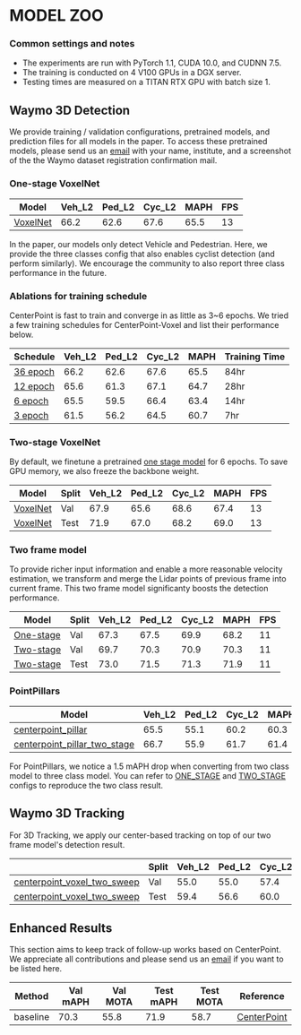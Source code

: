 # MODEL ZOO 

### Common settings and notes

- The experiments are run with PyTorch 1.1, CUDA 10.0, and CUDNN 7.5.
- The training is conducted on 4 V100 GPUs in a DGX server. 
- Testing times are measured on a TITAN RTX GPU with batch size 1. 
 
## Waymo 3D Detection 

We provide training / validation configurations, pretrained models, and prediction files for all models in the paper. To access these pretrained models, please send us an [email](mailto:yintianwei@utexas.edu) with your name, institute, and a screenshot of the the Waymo dataset registration confirmation mail.   

### One-stage VoxelNet 
| Model   | Veh_L2 | Ped_L2 | Cyc_L2  | MAPH   | FPS  |
|---------|--------|--------|---------|--------|------------|
| [VoxelNet](voxelnet/waymo_centerpoint_voxelnet_3x.py) | 66.2 | 62.6 | 67.6 | 65.5 | 13 | 

In the paper, our models only detect Vehicle and Pedestrian. Here, we provide the three classes config that also enables cyclist detection (and perform similarly). We encourage the community to also report three class performance in the future.

### Ablations for training schedule 

CenterPoint is fast to train and converge in as little as 3~6 epochs. We tried a few training schedules for CenterPoint-Voxel and list their performance below.

| Schedule   | Veh_L2 | Ped_L2 | Cyc_L2  | MAPH   | Training Time  |
|------------|--------|--------|---------|--------|----------------|
| [36 epoch](voxelnet/waymo_centerpoint_voxelnet_3x.py) | 66.2 | 62.6 | 67.6 | 65.5 | 84hr |
| [12 epoch](voxelnet/waymo_centerpoint_voxelnet_1x.py) | 65.6 | 61.3 | 67.1 | 64.7 | 28hr | 
| [6 epoch](voxelnet/waymo_centerpoint_voxelnet_6epoch.py) | 65.5 | 59.5 | 66.4 | 63.4 | 14hr | 
| [3 epoch](voxelnet/waymo_centerpoint_voxelnet_3epoch.py) | 61.5 | 56.2 | 64.5 | 60.7 | 7hr | 

### Two-stage VoxelNet

By default, we finetune a pretrained [one stage model](voxelnet/waymo_centerpoint_voxelnet_3x.py) for 6 epochs. To save GPU memory, we also freeze the backbone weight.  

| Model   | Split | Veh_L2 | Ped_L2 | Cyc_L2  | MAPH   | FPS  |
|------------|----|----|--------|---------|--------|----------------|
| [VoxelNet](voxelnet/two_stage/waymo_centerpoint_voxelnet_two_stage_bev_5point_ft_6epoch_freeze.py) | Val | 67.9 | 65.6 | 68.6 | 67.4 | 13 | 
| [VoxelNet](voxelnet/two_stage/waymo_centerpoint_voxelnet_two_stage_bev_5point_ft_6epoch_freeze.py) | Test| 71.9 | 67.0 |  68.2| 69.0 | 13 | 


### Two frame model

To provide richer input information and enable a more reasonable velocity estimation, we transform and merge the Lidar points of previous frame into current frame. This two frame model significanty boosts the detection performance.  

| Model   | Split | Veh_L2 | Ped_L2 | Cyc_L2  | MAPH   | FPS  |
|------------|----|----|--------|---------|--------|----------------|
| [One-stage](voxelnet/waymo_centerpoint_voxelnet_two_sweeps_3x_with_velo.py) | Val | 67.3 | 67.5 | 69.9 | 68.2 | 11 |  
| [Two-stage](voxelnet/two_stage/waymo_centerpoint_voxelnet_two_sweep_two_stage_bev_5point_ft_6epoch_freeze_with_vel.py) | Val | 69.7 | 70.3 | 70.9 | 70.3 | 11 | 
| [Two-stage](voxelnet/two_stage/waymo_centerpoint_voxelnet_two_sweep_two_stage_bev_5point_ft_6epoch_freeze_with_vel.py) | Test | 73.0 | 71.5 | 71.3 | 71.9 | 11 |  


### PointPillars 

| Model   | Veh_L2 | Ped_L2 | Cyc_L2  | MAPH   | FPS  |
|---------|--------|--------|---------|--------|------------|
| [centerpoint_pillar](pp/waymo_centerpoint_pp_two_pfn_stride1_3x.py) | 65.5 | 55.1 | 60.2 | 60.3 | 19 | 
| [centerpoint_pillar_two_stage](pp/two_stage/waymo_centerpoint_pp_two_pfn_stride1_3x.py) | 66.7 | 55.9 | 61.7 | 61.4 | 16 | 

For PointPillars, we notice a 1.5 mAPH drop when converting from two class model to three class model. You can refer to [ONE_STAGE](pp/waymo_centerpoint_pp_two_cls_two_pfn_stride1_3x.py) and [TWO_STAGE](pp/two_stage/waymo_centerpoint_pp_two_cls_two_pfn_stride1_two_stage_bev_6epoch.py) configs to reproduce the two class result.

## Waymo 3D Tracking 

For 3D Tracking, we apply our center-based tracking on top of our two frame model's detection result.  

|         | Split | Veh_L2 | Ped_L2 | Cyc_L2  | MOTA   |  FPS  |
|---------|---------|--------|--------|---------|--------|-------|
| [centerpoint_voxel_two_sweep](../../tracking_scripts/centerpoint_voxel_two_sweep_val.sh)| Val |  55.0   | 55.0      | 57.4  | 55.8 |  11    | 
| [centerpoint_voxel_two_sweep](../../tracking_scripts/centerpoint_voxel_two_sweep_test.sh)| Test | 59.4     |  56.6      |   60.0      | 58.7       |  11    | 

## Enhanced Results

This section aims to keep track of follow-up works based on CenterPoint. We appreciate all contributions and please send us an [email](mailto:yintianwei@utexas.edu) if you want to be listed here.  

| Method | Val mAPH | Val MOTA | Test mAPH | Test MOTA | Reference | 
|--------|----------|----------|-----------|-----------|-----------|
| baseline | 70.3   | 55.8 | 71.9 | 58.7 | [CenterPoint](https://arxiv.org/abs/2006.11275) |
 

